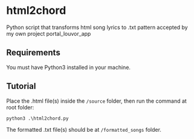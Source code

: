 # html2chord

Python script that transforms html song lyrics to .txt pattern accepted by my own project portal_louvor_app

## Requirements

You must have Python3 installed in your machine.

## Tutorial

Place the .html file(s) inside the `/source` folder, then run the command at root folder:

```
python3 .\html2chord.py
```

The formatted .txt file(s) should be at `/formatted_songs` folder.
